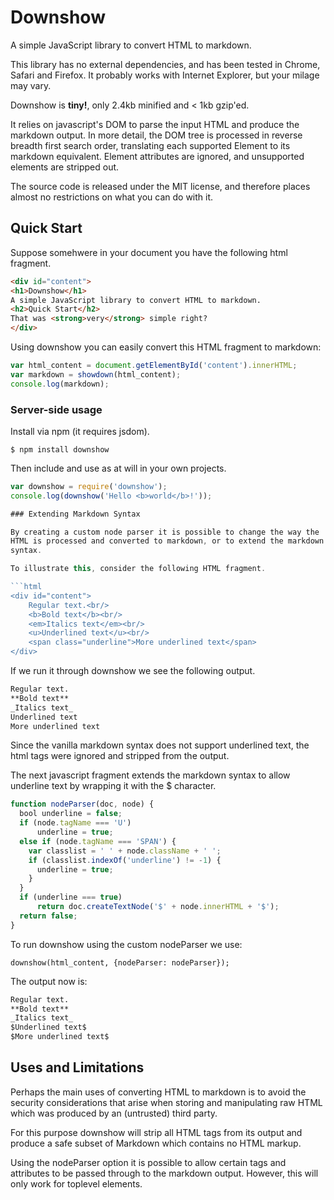 # Downshow

A simple JavaScript library to convert HTML to markdown.

This library has no external dependencies, and has been tested 
in Chrome, Safari and Firefox. It probably works with Internet Explorer,
but your milage may vary.

Downshow is **tiny!**, only 2.4kb minified and &lt; 1kb gzip'ed.

It relies on javascript's DOM to parse the input HTML and produce the markdown
output.  In more detail, the DOM tree is processed in reverse breadth
first search order, translating each supported Element to its markdown
equivalent. Element attributes are ignored, and unsupported elements are
stripped out.

The source code is released under the MIT license, and therefore places
almost no restrictions on what you can do with it.

## Quick Start

Suppose somehwere in your document you have the following html fragment.

``` html
<div id="content">
<h1>Downshow</h1>
A simple JavaScript library to convert HTML to markdown.
<h2>Quick Start</h2>
That was <strong>very</strong> simple right?
</div>
```

Using downshow you can easily convert this HTML fragment to markdown:

```js
var html_content = document.getElementById('content').innerHTML;
var markdown = showdown(html_content);
console.log(markdown);
```

### Server-side usage

Install via npm (it requires jsdom).

    $ npm install downshow

Then include and use as at will in your own projects.

```js
var downshow = require('downshow');
console.log(downshow('Hello <b>world</b>!'));

### Extending Markdown Syntax

By creating a custom node parser it is possible to change the way the
HTML is processed and converted to markdown, or to extend the markdown
syntax.

To illustrate this, consider the following HTML fragment.

```html
<div id="content">
    Regular text.<br/>
    <b>Bold text</b><br/>
    <em>Italics text</em><br/>
    <u>Underlined text</u><br/>
    <span class="underline">More underlined text</span>
</div>
```

If we run it through downshow we see the following output.

```md
Regular text.
**Bold text**
_Italics text_
Underlined text
More underlined text
```

Since the vanilla markdown syntax does not support underlined text, the
html tags were ignored and stripped from the output.

The next javascript fragment extends the markdown syntax to allow
underline text by wrapping it with the $ character.


```js
function nodeParser(doc, node) {
  bool underline = false;
  if (node.tagName === 'U')
      underline = true;
  else if (node.tagName === 'SPAN') {
    var classlist = ' ' + node.className + ' ';
    if (classlist.indexOf('underline') != -1) {
      underline = true;
    }
  }
  if (underline === true)
      return doc.createTextNode('$' + node.innerHTML + '$');
  return false;
}
```

To run downshow using the custom nodeParser we use:

    downshow(html_content, {nodeParser: nodeParser});

The output now is:

```md
Regular text.
**Bold text**
_Italics text_
$Underlined text$
$More underlined text$
```

## Uses and Limitations

Perhaps the main uses of converting HTML to markdown is to avoid the
security considerations that arise when storing and manipulating raw
HTML which was produced by an (untrusted) third party.

For this purpose downshow will strip all HTML tags from its output and
produce a safe subset of Markdown which contains no HTML markup. 

Using the nodeParser option it is possible to allow certain tags and
attributes to be passed through to the markdown output. However, this
will only work for toplevel elements.
